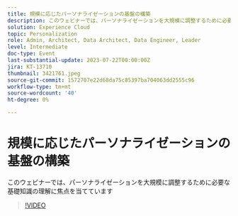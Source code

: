 ```yaml
---
title: 規模に応じたパーソナライゼーションの基盤の構築
description: このウェビナーでは、パーソナライゼーションを大規模に調整するために必要な基礎知識の理解に焦点を当てています
solution: Experience Cloud
topic: Personalization
role: Admin, Architect, Data Architect, Data Engineer, Leader
level: Intermediate
doc-type: Event
last-substantial-update: 2023-07-22T00:00:00Z
jira: KT-13710
thumbnail: 3421761.jpeg
source-git-commit: 1572707e22d68da75c85397ba704063dd2555c96
workflow-type: tm+mt
source-wordcount: '40'
ht-degree: 0%

---
```



# 規模に応じたパーソナライゼーションの基盤の構築

このウェビナーでは、パーソナライゼーションを大規模に調整するために必要な基礎知識の理解に焦点を当てています

>[!VIDEO](https://video.tv.adobe.com/v/3421761/?learn=on)
